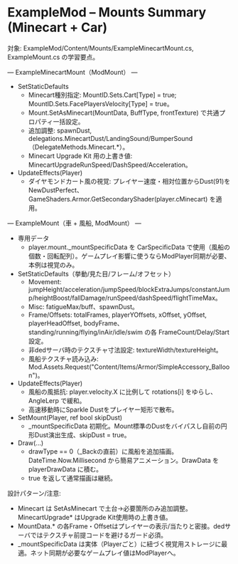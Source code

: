# ExampleMod – Mounts Summary (Minecart + Car)

対象: ExampleMod/Content/Mounts/ExampleMinecartMount.cs, ExampleMount.cs の学習要点。

— ExampleMinecartMount（ModMount） —
- SetStaticDefaults
  - Minecart種別指定: MountID.Sets.Cart[Type] = true; MountID.Sets.FacePlayersVelocity[Type] = true。
  - Mount.SetAsMinecart(MountData, BuffType, frontTexture) で共通プロパティ一括設定。
  - 追加調整: spawnDust, delegations.MinecartDust/LandingSound/BumperSound（DelegateMethods.Minecart.*）。
  - Minecart Upgrade Kit 用の上書き値: MinecartUpgradeRunSpeed/DashSpeed/Acceleration。
- UpdateEffects(Player)
  - ダイヤモンドカート風の視覚: プレイヤー速度・相対位置からDust(91)を NewDustPerfect、GameShaders.Armor.GetSecondaryShader(player.cMinecart) を適用。

— ExampleMount（車 + 風船, ModMount） —
- 専用データ
  - player.mount._mountSpecificData を CarSpecificData で使用（風船の個数・回転配列）。ゲームプレイ影響に使うならModPlayer同期が必要、本例は視覚のみ。
- SetStaticDefaults（挙動/見た目/フレーム/オフセット）
  - Movement: jumpHeight/acceleration/jumpSpeed/blockExtraJumps/constantJump/heightBoost/fallDamage/runSpeed/dashSpeed/flightTimeMax。
  - Misc: fatigueMax/buff、spawnDust。
  - Frame/Offsets: totalFrames, playerYOffsets, xOffset, yOffset, playerHeadOffset, bodyFrame、standing/running/flying/inAir/idle/swim の各 FrameCount/Delay/Start 設定。
  - 非dedサーバ時のテクスチャ寸法設定: textureWidth/textureHeight。
  - 風船テクスチャ読み込み: Mod.Assets.Request<Texture2D>("Content/Items/Armor/SimpleAccessory_Balloon")。
- UpdateEffects(Player)
  - 風船の風抵抗: player.velocity.X に比例して rotations[i] をゆらし、AngleLerp で緩和。
  - 高速移動時にSparkle Dustをプレイヤー矩形で散布。
- SetMount(Player, ref bool skipDust)
  - _mountSpecificData 初期化。Mount標準のDustをバイパスし自前の円形Dust演出生成、skipDust = true。
- Draw(...)
  - drawType == 0（_Backの直前）に風船を追加描画。DateTime.Now.Millisecond から簡易アニメーション。DrawData を playerDrawData に積む。
  - true を返して通常描画は継続。

設計パターン/注意:
- Minecart は SetAsMinecart で土台→必要箇所のみ追加調整。MinecartUpgrade* はUpgrade Kit使用時の上書き値。
- MountData.* の各Frame・Offsetはプレイヤーの表示/当たりと密接。dedサーバではテクスチャ前提コードを避けるガード必須。
- _mountSpecificData は実体（Playerごと）に紐づく視覚用ストレージに最適。ネット同期が必要なゲームプレイ値はModPlayerへ。
